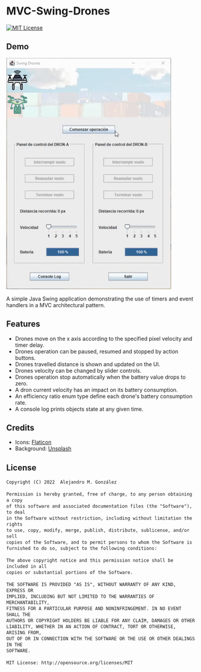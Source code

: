 MVC-Swing-Drones
===============
[![MIT License](https://img.shields.io/badge/License-MIT-green.svg)](https://choosealicense.com/licenses/mit/)

Demo
----------
![Demo animation](/demo.gif)

A simple Java Swing application demonstrating the use of timers and event handlers in a MVC architectural pattern.

Features
-------------------
* Drones move on the x axis according to the specified pixel velocity and timer delay.
* Drones operation can be paused, resumed and stopped by action buttons.
* Drones travelled distance is shown and updated on the UI.
* Drones velocity can be changed by slider controls.
* Drones operation stop automatically when the battery value drops to zero.
* A dron current velocity has an impact on its battery consumption.
* An efficiency ratio enum type define each drone's battery consumption rate.
* A console log prints objects state at any given time.


Credits
-------------------

* Icons: [Flaticon](https://www.flaticon.com/)
* Background: [Unsplash](https://www.unsplash.com/)


License
--------
    Copyright (C) 2022  Alejandro M. González
    
    Permission is hereby granted, free of charge, to any person obtaining a copy
    of this software and associated documentation files (the "Software"), to deal
    in the Software without restriction, including without limitation the rights
    to use, copy, modify, merge, publish, distribute, sublicense, and/or sell
    copies of the Software, and to permit persons to whom the Software is
    furnished to do so, subject to the following conditions:
    
    The above copyright notice and this permission notice shall be included in all
    copies or substantial portions of the Software.
    
    THE SOFTWARE IS PROVIDED "AS IS", WITHOUT WARRANTY OF ANY KIND, EXPRESS OR
    IMPLIED, INCLUDING BUT NOT LIMITED TO THE WARRANTIES OF MERCHANTABILITY,
    FITNESS FOR A PARTICULAR PURPOSE AND NONINFRINGEMENT. IN NO EVENT SHALL THE
    AUTHORS OR COPYRIGHT HOLDERS BE LIABLE FOR ANY CLAIM, DAMAGES OR OTHER
    LIABILITY, WHETHER IN AN ACTION OF CONTRACT, TORT OR OTHERWISE, ARISING FROM,
    OUT OF OR IN CONNECTION WITH THE SOFTWARE OR THE USE OR OTHER DEALINGS IN THE
    SOFTWARE.
    
    MIT License: http://opensource.org/licenses/MIT
